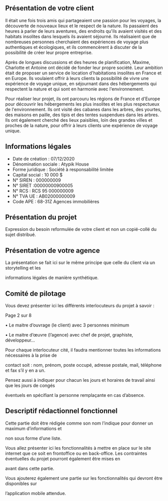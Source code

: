 
## Présentation de votre client

  
Il était une fois trois amis qui partageaient une passion pour les voyages, la découverte de nouveaux lieux et le respect de la nature. Ils passaient des heures à parler de leurs aventures, des endroits qu'ils avaient visités et des habitats insolites dans lesquels ils avaient séjourné. Ils réalisaient que de nombreuses personnes cherchaient des expériences de voyage plus authentiques et écologiques, et ils commencèrent à discuter de la possibilité de créer leur propre entreprise.

  

Après de longues discussions et des heures de planification, Maxime, Charlotte et Antoine ont décidé de fonder leur propre société. Leur ambition était de proposer un service de location d'habitations insolites en France et en Europe. Ils voulaient offrir à leurs clients la possibilité de vivre une expérience de voyage unique, en séjournant dans des hébergements qui respectent la nature et qui sont en harmonie avec l'environnement.

  

Pour réaliser leur projet, ils ont parcouru les régions de France et d'Europe pour découvrir les hébergements les plus insolites et les plus respectueux de l'environnement. Ils ont visité des cabanes dans les arbres, des yourtes, des maisons en paille, des tipis et des tentes suspendues dans les arbres. Ils ont également cherché des lieux paisibles, loin des grandes villes et proches de la nature, pour offrir à leurs clients une expérience de voyage unique.
  
  
## Informations légales

- Date de création : 07/12/2020
- Dénomination sociale : Atypik House
- Forme juridique : Société à responsabilité limitée
- Capital social : 10 000 $
- N° SIREN : 000000009
- N° SIRET :00000000900005
- N° RCS : RCS 95 000000009
- N° TVA UE : AB02000000009
- Code APE : 68-31Z Agences immobilières

## Présentation du projet

  

Expression du besoin reformulée de votre client et non un copié-collé du sujet distribué.

  
  

## Présentation de votre agence

  

La présentation se fait ici sur le même principe que celle du client via un storytelling et les

informations légales de manière synthétique.

  
  

## Comité de pilotage

  

Vous devez présenter ici les différents interlocuteurs du projet à savoir :

Page 2 sur 8

• Le maitre d’ouvrage (le client) avec 3 personnes minimum

• Le maitre d’œuvre (l’agence) avec chef de projet, graphiste, développeur…

Pour chaque interlocuteur cité, il faudra mentionner toutes les informations nécessaires à la prise de

contact soit : nom, prénom, poste occupé, adresse postale, mail, téléphone et fax s’il y en a un.

Pensez aussi à indiquer pour chacun les jours et horaires de travail ainsi que les jours de congés

éventuels en spécifiant la personne remplaçante en cas d’absence.

  
  

## Descriptif rédactionnel fonctionnel

  
Cette partie doit être rédigée comme son nom l’indique pour donner un maximum d’informations et

non sous forme d’une liste.

Vous allez présenter ici les fonctionnalités à mettre en place sur le site internet que ce soit en frontoffice ou en back-office. Les contraintes éventuelles du projet pourront également être mises en

avant dans cette partie.

Vous ajouterez également une partie sur les fonctionnalités qui devront être disponibles sur

l’application mobile attendue.
